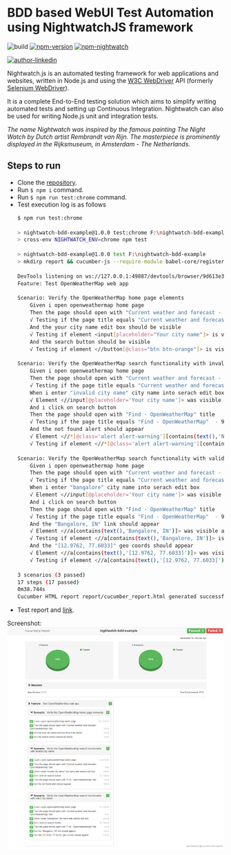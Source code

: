 
# BDD based WebUI Test Automation using NightwatchJS framework

![build](https://img.shields.io/badge/build-success-brightgreen.svg)
[![npm-version](https://img.shields.io/badge/nightwach-v1.0.19-informational.svg)](https://www.npmjs.com/package/nightwatch/v/1.0.19)
[![npm-nightwatch](https://img.shields.io/badge/weekly%20downloads-155k%2B-brightgreen.svg?style=social&logo=appveyor)](https://www.npmjs.com/package/nightwatch)

[![author-linkedin](https://img.shields.io/badge/author-Jagadeesh%20Shetty-success.svg)](https://www.linkedin.com/in/jagadeesh-c-2a3a9423)

Nightwatch.js is an automated testing framework for web applications and websites, written in Node.js and using the [W3C WebDriver](https://www.w3.org/TR/webdriver/) API (formerly [Selenium WebDriver](https://github.com/SeleniumHQ/selenium/wiki/JsonWireProtocol)).

It is a complete End-to-End testing solution which aims to simplify writing automated tests and setting up Continuous Integration. Nightwatch can also be used for writing Node.js unit and integration tests.

*The name Nightwatch was inspired by the famous painting The Night Watch by Dutch artist Rembrandt van Rijn. The masterpiece is prominently displayed in the Rijksmuseum, in Amsterdam - The Netherlands.*

## Steps to run
- Clone the [repository](https://github.com/jagadeeshshetty/nightwatch-bdd-example.git).
- Run `$ npm i` command.
- Run `$ npm run test:chrome` command.
- Test execution log is as follows
    ```bash
    $ npm run test:chrome

    > nightwatch-bdd-example@1.0.0 test:chrome F:\nightwatch-bdd-example
    > cross-env NIGHTWATCH_ENV=chrome npm test

    > nightwatch-bdd-example@1.0.0 test F:\nightwatch-bdd-example
    > mkdirp report && cucumber-js --require-module babel-core/register --require cucumber.conf.js --require step-definitions --format node_modules/cucumber-pretty --format json:report/cucumber_report.json

    DevTools listening on ws://127.0.0.1:49887/devtools/browser/9d613e3c-6950-4632-b8bf-5144420bcaa4
    Feature: Test OpenWeatherMap web app

    Scenario: Verify the OpenWeatherMap home page elements
        Given i open openweathermap home page
        Then the page should open with "Сurrent weather and forecast - OpenWeatherMap" title
        √ Testing if the page title equals "Сurrent weather and forecast - OpenWeatherMap"  - 11 ms.
        And the your city name edit box should be visible
        √ Testing if element <input[placeholder="Your city name"]> is visible  - 28 ms.
        And the search button should be visible
        √ Testing if element <//button[@class="btn btn-orange"]> is visible  - 32 ms.

    Scenario: Verify the OpenWeatherMap search functionality with invalid city name
        Given i open openweathermap home page
        Then the page should open with "Сurrent weather and forecast - OpenWeatherMap" title
        √ Testing if the page title equals "Сurrent weather and forecast - OpenWeatherMap"  - 7 ms.
        When i enter "invalid city name" city name into serach edit box
        √ Element <//input[@placeholder='Your city name']> was visible after 30 milliseconds.
        And i click on search button
        Then the page should open with "Find - OpenWeatherMap" title
        √ Testing if the page title equals "Find - OpenWeatherMap"  - 9 ms.
        And the not found alert should appear
        √ Element <//*[@class='alert alert-warning'][contains(text(),'Not found')]> was visible after 25 milliseconds.
        √ Testing if element <//*[@class='alert alert-warning'][contains(text(),'Not found')]> is visible  - 27 ms.

    Scenario: Verify the OpenWeatherMap search functionality with valid city name
        Given i open openweathermap home page
        Then the page should open with "Сurrent weather and forecast - OpenWeatherMap" title
        √ Testing if the page title equals "Сurrent weather and forecast - OpenWeatherMap"  - 8 ms.
        When i enter "bangalore" city name into serach edit box
        √ Element <//input[@placeholder='Your city name']> was visible after 24 milliseconds.
        And i click on search button
        Then the page should open with "Find - OpenWeatherMap" title
        √ Testing if the page title equals "Find - OpenWeatherMap"  - 9 ms.
        And the "Bangalore, IN" link should appear
        √ Element <//a[contains(text(),'Bangalore, IN')]> was visible after 28 milliseconds.
        √ Testing if element <//a[contains(text(),'Bangalore, IN')]> is visible  - 24 ms.
        And the "[12.9762, 77.6033]" geo coords should appear
        √ Element <//a[contains(text(),'[12.9762, 77.6033]')]> was visible after 24 milliseconds.
        √ Testing if element <//a[contains(text(),'[12.9762, 77.6033]')]> is visible  - 22 ms.

    3 scenarios (3 passed)
    17 steps (17 passed)
    0m38.744s
    Cucumber HTML report report/cucumber_report.html generated successfully.
    ```
- Test report and [link](https://github.com/jagadeeshshetty/nightwatch-bdd-example/blob/master/report/cucumber_report.html).

Screenshot:
![alt text](images/test-report.png)
